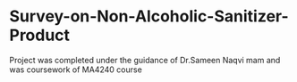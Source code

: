 # Survey-on-Non-Alcoholic-Sanitizer-Product
Project was completed under the guidance of Dr.Sameen Naqvi mam and was coursework of MA4240 course
